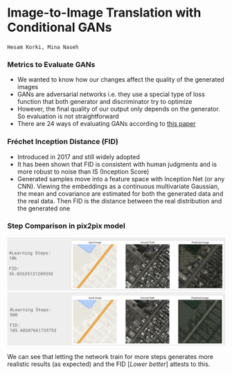 # Image-to-Image Translation with Conditional GANs
`Hesam Korki, Mina Naseh`


### Metrics to Evaluate GANs
- We wanted to know how our changes affect the quality of the generated images
- GANs are adversarial networks i.e. they use a special type of loss function that both generator and discriminator try to optimize
- However, the final quality of our output only depends on the generator. So evaluation is not straightforward
- There are  24 ways of evaluating GANs according to [this paper](https://arxiv.org/pdf/1802.03446.pdf)

### Fréchet Inception Distance (FID)
- Introduced in 2017 and still widely adopted
- It has been shown that FID is consistent with human judgments and is more robust to noise than IS (Inception Score)
- Generated samples move into a feature space with Inception Net (or any CNN). Viewing the embeddings as a continuous multivariate Gaussian, the mean and covariance are estimated for both the generated data and the real data. Then FID is the distance between the real distribution and the generated one

### Step Comparison in pix2pix model

![10k](img/image.png)
![500](img/image-1.png)


We can see that letting the network train for more steps generates more realistic results (as expected) and the FID [*Lower better*] attests to this.